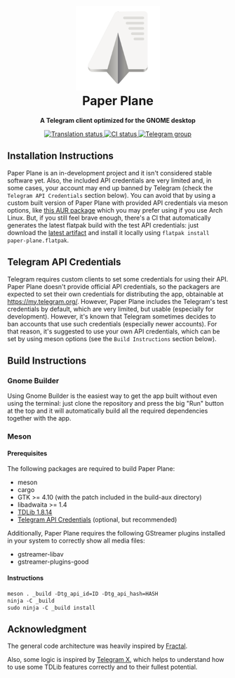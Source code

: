 <h1 align="center">
  <img src="data/icons/app.drey.PaperPlane.svg" alt="Paper Plane" width="192" height="192"/>
  <br>
  Paper Plane
</h1>

<p align="center"><strong>A Telegram client optimized for the GNOME desktop</strong></p>

<p align="center">
  <a href="https://hosted.weblate.org/engage/paper-plane/">
    <img src="https://hosted.weblate.org/widgets/paper-plane/-/main/svg-badge.svg" alt="Translation status" />
  </a>
  <a href="https://github.com/paper-plane-developers/paper-plane/actions/workflows/ci.yml">
    <img src="https://github.com/paper-plane-developers/paper-plane/actions/workflows/ci.yml/badge.svg" alt="CI status"/>
  </a>
  <a href="https://t.me/paperplanechat">
    <img src="https://img.shields.io/static/v1?label=Chat&message=@paperplanechat&color=blue&logo=telegram" alt="Telegram group">
  </a>
</p>

<!--
<p align="center">
  <img src="data/resources/screenshots/screenshot1.png" alt="Preview"/>
</p>
-->

## Installation Instructions

Paper Plane is an in-development project and it isn't considered stable software yet. Also, the included API credentials are very limited and, in some cases, your account may end up banned by Telegram (check the `Telegram API Credentials` section below). You can avoid that by using a custom built version of Paper Plane with provided API credentials via meson options, like [this AUR package](https://aur.archlinux.org/packages/paper-plane-git) which you may prefer using if you use Arch Linux. But, if you still feel brave enough, there's a CI that automatically generates the latest flatpak build with the test API credentials: just download the [latest artifact](https://nightly.link/paper-plane-developers/paper-plane/workflows/ci/main) and install it locally using `flatpak install paper-plane.flatpak`.

## Telegram API Credentials

Telegram requires custom clients to set some credentials for using their API. Paper Plane doesn't provide official API credentials, so the packagers are expected to set their own credentials for distributing the app, obtainable at https://my.telegram.org/. However, Paper Plane includes the Telegram's test credentials by default, which are very limited, but usable (especially for development). However, it's known that Telegram sometimes decides to ban accounts that use such credentials (especially newer accounts). For that reason, it's suggested to use your own API credentials, which can be set by using meson options (see the `Build Instructions` section below).

## Build Instructions

### Gnome Builder

Using Gnome Builder is the easiest way to get the app built without even using the terminal: just clone the repository and press the big "Run" button at the top and it will automatically build all the required dependencies together with the app.

### Meson

#### Prerequisites

The following packages are required to build Paper Plane:

- meson
- cargo
- GTK >= 4.10 (with the patch included in the build-aux directory)
- libadwaita >= 1.4
- [TDLib 1.8.14](https://github.com/tdlib/td/commit/8517026415e75a8eec567774072cbbbbb52376c1)
- [Telegram API Credentials](https://my.telegram.org/) (optional, but recommended)

Additionally, Paper Plane requires the following GStreamer plugins installed in your system to correctly show all media files:

- gstreamer-libav
- gstreamer-plugins-good

#### Instructions

```shell
meson . _build -Dtg_api_id=ID -Dtg_api_hash=HASH
ninja -C _build
sudo ninja -C _build install
```

## Acknowledgment

The general code architecture was heavily inspired by [Fractal](https://gitlab.gnome.org/GNOME/fractal).

Also, some logic is inspired by [Telegram X](https://github.com/TGX-Android/Telegram-X), which helps to understand how to use some TDLib features correctly and to their fullest potential.
